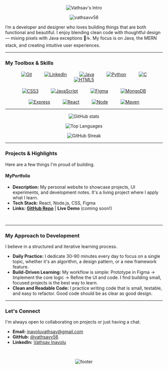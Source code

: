 <p align="center">
  <img src="https://readme-typing-svg.herokuapp.com?font=Press+Start+2P&size=24&duration=4000&pause=1000&color=00FF00&center=true&vCenter=true&width=600&lines=Hi!+I'm+Vathsav;Java+Developer;Python+Developer;UI%2FUX+%28Learning%29;Anime+Fan&multiline=true&height=500" alt="Vathsav's Intro" />
</p>

<p align="center">
  <img src="https://komarev.com/ghpvc/?username=vathsavv56&label=Profile%20Visitors&color=00FF00&style=flat" alt="vathsavv56" />
</p>

I’m a developer and designer who loves building things that are both functional and beautiful. I enjoy blending clean code with thoughtful design — mixing pixels with Java exceptions 🎨☕. My focus is on Java, the MERN stack, and creating intuitive user experiences.

---



### My Toolbox & Skills

<p align="center">
  <a href="https://github.com/vathsavv56"><img src="https://skillicons.dev/icons?i=git" alt="Git" title="Git" style="margin:0 18px; vertical-align:middle;" /></a>
  <a href="https://www.linkedin.com/in/vathsav-inavolu-561068368/"><img src="https://skillicons.dev/icons?i=linkedin" alt="LinkedIn" title="LinkedIn" style="margin:0 18px; vertical-align:middle;" /></a>
  <a href="#"><img src="https://skillicons.dev/icons?i=java" alt="Java" title="Java" style="margin:0 18px; vertical-align:middle;" /></a>
  <a href="#"><img src="https://skillicons.dev/icons?i=python" alt="Python" title="Python" style="margin:0 18px; vertical-align:middle;" /></a>
  <a href="#"><img src="https://skillicons.dev/icons?i=c" alt="C" title="C" style="margin:0 18px; vertical-align:middle;" /></a>
  <a href="#"><img src="https://skillicons.dev/icons?i=html" alt="HTML5" title="HTML5" style="margin:0 18px; vertical-align:middle;" /></a><br><br>
  <a href="#"><img src="https://skillicons.dev/icons?i=css" alt="CSS3" title="CSS3" style="margin:0 18px; vertical-align:middle;" /></a>
  <a href="#"><img src="https://skillicons.dev/icons?i=js" alt="JavaScript" title="JavaScript" style="margin:0 18px; vertical-align:middle;" /></a>
  <a href="#"><img src="https://skillicons.dev/icons?i=figma" alt="Figma" title="Figma (UI/UX)" style="margin:0 18px; vertical-align:middle;" /></a>
  <a href="#"><img src="https://skillicons.dev/icons?i=mongodb" alt="MongoDB" title="MongoDB" style="margin:0 18px; vertical-align:middle;" /></a><br><br>
  <a href="#"><img src="https://skillicons.dev/icons?i=expressjs" alt="Express" title="Express.js" style="margin:0 18px; vertical-align:middle;" /></a>
  <a href="#"><img src="https://skillicons.dev/icons?i=react" alt="React" title="React" style="margin:0 18px; vertical-align:middle;" /></a>
  <a href="#"><img src="https://skillicons.dev/icons?i=nodejs" alt="Node" title="Node.js" style="margin:0 18px; vertical-align:middle;" /></a>
  <a href="#"><img src="https://skillicons.dev/icons?i=maven" alt="Maven" title="Maven" style="margin:0 18px; vertical-align:middle;" /></a>
</p>

---

<p align="center">
  <img src="https://github-readme-stats.vercel.app/api?username=vathsavv56&show_icons=true&theme=tokyonight" alt="GitHub stats" />
</p>
<p align="center">
  <img src="https://github-readme-stats.vercel.app/api/top-langs/?username=vathsavv56&layout=compact&theme=tokyonight" alt="Top Languages" />
</p>
<p align="center">
  <img src="https://github-readme-streak-stats.herokuapp.com/?user=vathsavv56&theme=tokyonight" alt="GitHub Streak" />
</p>


---

### Projects & Highlights

Here are a few things I'm proud of building.

#### MyPortfolio
* **Description:** My personal website to showcase projects, UI experiments, and development notes. It's a living project where I apply what I learn.
* **Tech Stack:** React, Node.js, CSS, Figma
* **Links:** [**GitHub Repo**](https://github.com/vathsavv56/MyPortfolio) | **Live Demo** (coming soon!)

<br/>

---



### My Approach to Development

I believe in a structured and iterative learning process.

* **Daily Practice:** I dedicate 30–90 minutes every day to focus on a single topic, whether it's an algorithm, a design pattern, or a new framework feature.
* **Build-Driven Learning:** My workflow is simple: Prototype in Figma → Implement the core logic → Refine the UI and code. I find building small, focused projects is the best way to learn.
* **Clean and Readable Code:** I practice writing code that is small, testable, and easy to refactor. Good code should be as clear as good design.

---

### Let's Connect

I'm always open to collaborating on projects or just having a chat.

* **Email:** inavoluvathsav@gmail.com
* **GitHub:** [@vathsavv56](https://github.com/vathsavv56)
* **LinkedIn:** [Vathsav Inavolu](https://www.linkedin.com/in/vathsav-inavolu-561068368/)

<br/>

<p align="center">
  <img src="https://capsule-render.vercel.app/api?type=waving&color=gradient&height=40&section=footer&text=Always%20learning%20—%20happy%20to%20collaborate!&fontSize=18" alt="footer" />
</p>
